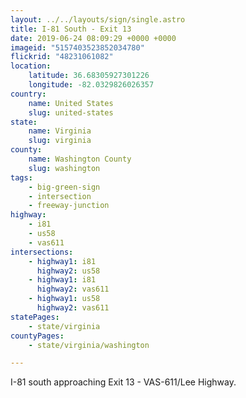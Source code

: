 ```yaml
---
layout: ../../layouts/sign/single.astro
title: I-81 South - Exit 13
date: 2019-06-24 08:09:29 +0000 +0000
imageid: "5157403523852034780"
flickrid: "48231061082"
location:
    latitude: 36.68305927301226
    longitude: -82.0329826026357
country:
    name: United States
    slug: united-states
state:
    name: Virginia
    slug: virginia
county:
    name: Washington County
    slug: washington
tags:
    - big-green-sign
    - intersection
    - freeway-junction
highway:
    - i81
    - us58
    - vas611
intersections:
    - highway1: i81
      highway2: us58
    - highway1: i81
      highway2: vas611
    - highway1: us58
      highway2: vas611
statePages:
    - state/virginia
countyPages:
    - state/virginia/washington

---
```

I-81 south approaching Exit 13 - VAS-611/Lee Highway.